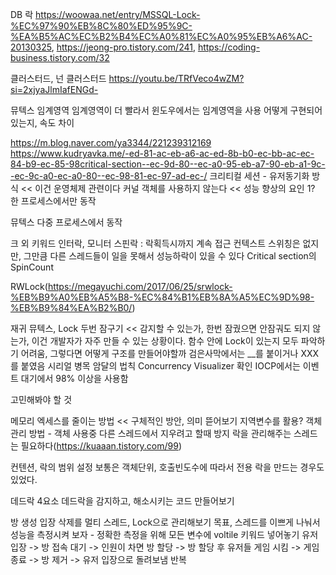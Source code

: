 DB 락
https://woowaa.net/entry/MSSQL-Lock-%EC%97%90%EB%8C%80%ED%95%9C-%EA%B5%AC%EC%B2%B4%EC%A0%81%EC%A0%95%EB%A6%AC-20130325, https://jeong-pro.tistory.com/241, https://coding-business.tistory.com/32

클러스터드, 넌 클러스터드
https://youtu.be/TRfVeco4wZM?si=2xjyaJlmIafENGd-


뮤텍스
임계영역
임계영역이 더 빨라서 윈도우에서는 임계영역을 사용
어떻게 구현되어있는지, 속도 차이 

https://m.blog.naver.com/ya3344/221239312169
https://www.kudryavka.me/-ed-81-ac-eb-a6-ac-ed-8b-b0-ec-bb-ac-ec-84-b9-ec-85-98critical-section--ec-9d-80--ec-a0-95-eb-a7-90-eb-a1-9c--ec-9c-a0-ec-a0-80--ec-98-81-ec-97-ad-ec-/
크리티컬 세션 - 유저동기화 방식 << 이건 운영체제 관련이다
커널 객체를 사용하지 않는다 << 성능 향상의 요인 1?
한 프로세스에서만 동작

뮤텍스
다중 프로세스에서 동작


크 외 키워드
인터락, 모니터
스핀락 : 락획득시까지 계속 접근 컨텍스트 스위칭은 없지만, 그만큼 다른 스레드들이 일을 못해서 성능하락이 있을 수 있다
  Critical section의 SpinCount
  
RWLock(https://megayuchi.com/2017/06/25/srwlock-%EB%B9%A0%EB%A5%B8-%EC%84%B1%EB%8A%A5%EC%9D%98-%EB%B9%84%EA%B2%B0/)

재귀 뮤텍스, Lock 두번 잠구기 << 감지할 수 있는가, 한번 잠궜으면 안잠궈도 되지 않는가, 이건 개발자가 자주 만들 수 있는 상황이다. 함수 안에 Lock이 있는지 모두 파악하기 어려움, 그렇다면 어떻게 구조를 만들어야할까
검은사막에서는 __를 붙이거나 XXX를 붙였음
시리얼 병목 암달의 법칙
Concurrency Visualizer 확인
IOCP에서는 이벤트 대기에서 98% 이상을 사용함


고민해봐야 할 것

메모리 엑세스를 줄이는 방법 << 구체적인 방안, 의미 뜯어보기
지역변수를 활용?
객체 관리 방법 - 객체 사용중 다른 스레드에서 지우려고 할때 방지
락을 관리해주는 스레드는 필요하다(https://kuaaan.tistory.com/99)

컨텐션, 락의 범위 설정
보통은 객체단위, 호출빈도수에 따라서 전용 락을 만드는 경우도 있었다.


데드락 4요소
데드락을 감지하고, 해소시키는 코드 만들어보기



방 생성 입장 삭제를 멀티 스레드, Lock으로 관리해보기
목표, 스레드를 이쁘게 나눠서 성능을 측정시켜 보자 - 정확한 측정을 위해 모든 변수에 voltile 키워드 넣어놓기
유저 입장 -> 방 접속 대기 -> 인원이 차면 방 할당 -> 방 할당 후 유저들 게임 시킴 -> 게임 종료 -> 방 제거 -> 유저 입장으로 돌려보냄 반복
